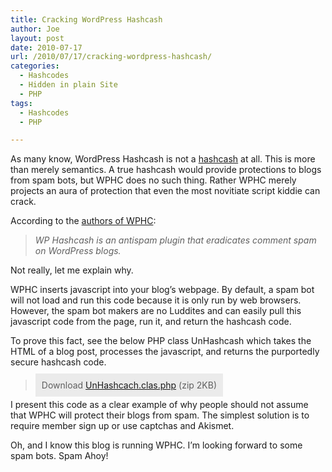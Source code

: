```yaml
---
title: Cracking WordPress Hashcash
author: Joe
layout: post
date: 2010-07-17
url: /2010/07/17/cracking-wordpress-hashcash/
categories:
  - Hashcodes
  - Hidden in plain Site
  - PHP
tags:
  - Hashcodes
  - PHP

---
```

As many know, WordPress Hashcash is not a <a href="http://en.wikipedia.org/wiki/Hashcash" target="_blank">hashcash</a> at all. This is more than merely semantics. A true hashcash would provide protections to blogs from spam bots, but WPHC does no such thing. Rather WPHC merely projects an aura of protection that even the most novitiate script kiddie can crack.

According to the <a href="http://wordpress-plugins.feifei.us/hashcash/" target="_blank">authors of WPHC</a>:

> _WP Hashcash is an antispam plugin that eradicates comment spam on WordPress blogs._

Not really, let me explain why.

WPHC inserts javascript into your blog&#8217;s webpage. By default, a spam bot will not load and run this code because it is only run by web browsers. However, the spam bot makers are no Luddites and can easily pull this javascript code from the page, run it, and return the hashcash code.

To prove this fact, see the below PHP class UnHashcash which takes the HTML of a blog post, processes the javascript, and returns the purportedly secure hashcash code.
  
 <span style="margin-top: 20px; margin-bottom: 20px; display: block;"></span>

> <span style="margin-top: 20px; margin-bottom: 20px; padding: 10px; background-color: #ebebeb;">Download <a href="http://www.lustforge.com/wp-content/downloads/UnHashcash.class.zip">UnHashcach.clas.php</a> (zip 2KB)</span>

I present this code as a clear example of why people should not assume that WPHC will protect their blogs from spam. The simplest solution is to require member sign up or use captchas and Akismet.

Oh, and I know this blog is running WPHC. I&#8217;m looking forward to some spam bots. Spam Ahoy!